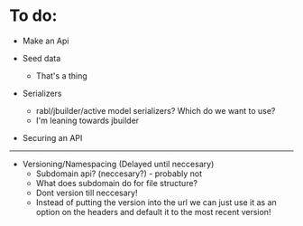 To do:
===================================

- Make an Api

- Seed data
  - That's a thing

- Serializers
  - rabl/jbuilder/active model serializers? Which do we want to use?
  - I'm leaning towards jbuilder

- Securing an API

------------------------------------

- Versioning/Namespacing (Delayed until neccesary)
  - Subdomain api? (neccesary?) - probably not
  - What does subdomain do for file structure?
  - Dont version till neccesary!
  - Instead of putting the version into the url we can just use it as an    option on the headers and default it to the most recent version!

